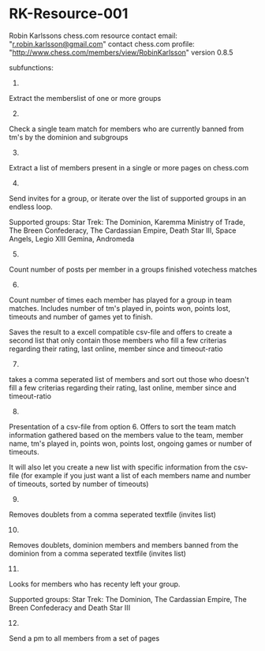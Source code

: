 RK-Resource-001
===============

Robin Karlssons chess.com resource 
contact email: "r.robin.karlsson@gmail.com"
contact chess.com profile: "http://www.chess.com/members/view/RobinKarlsson"
version 0.8.5


subfunctions:

1.

Extract the memberslist of one or more groups

 

2.

Check a single team match for members who are currently banned from tm's by the dominion and subgroups

 

3.

Extract a list of members present in a single or more pages on chess.com

 

4.

Send invites for a group, or iterate over the list of supported groups in an endless loop.

Supported groups: Star Trek: The Dominion, Karemma Ministry of Trade, The Breen Confederacy, The Cardassian Empire, Death Star III, Space Angels, Legio XIII Gemina, Andromeda

 

5.

Count number of posts per member in a groups finished votechess matches

 

6.

Count number of times each member has played for a group in team matches. Includes number of tm's played in, points won, points lost, timeouts and number of games yet to finish.

Saves the result to a excell compatible csv-file and offers to create a second list that only contain those members who fill a few criterias regarding their rating, last online, member since and timeout-ratio

 

7.

takes a comma seperated list of members and sort out those who doesn't fill a few criterias regarding their rating, last online, member since and timeout-ratio

 

8.

Presentation of a csv-file from option 6. Offers to sort the team match information gathered based on the members value to the team, member name, tm's played in, points won, points lost, ongoing games or number of timeouts.

It will also let you create a new list with specific information from the csv-file (for example if you just want a list of each members name and number of timeouts, sorted by number of timeouts)

 

9.

Removes doublets from a comma seperated textfile (invites list)

 

10.

Removes doublets, dominion members and members banned from the dominion from a comma seperated textfile (invites list)

 

11.

Looks for members who has recenty left your group.

Supported groups: Star Trek: The Dominion, The Cardassian Empire, The Breen Confederacy and Death Star III


12.
Send a pm to all members from a set of pages
